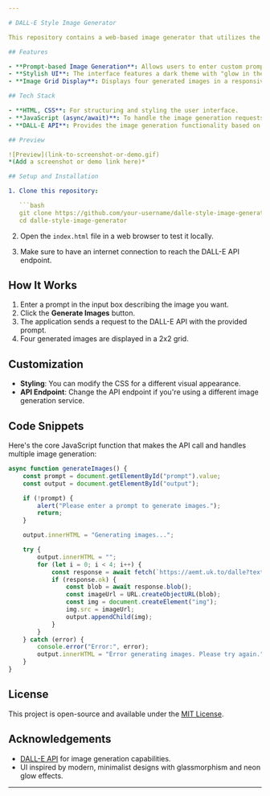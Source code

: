 ```yaml
---

# DALL-E Style Image Generator

This repository contains a web-based image generator that utilizes the DALL-E API to generate images based on user-provided prompts. Users can enter a prompt, and the app will display four AI-generated images in a stylish grid format with a glowing "glassmorphism" effect.

## Features

- **Prompt-based Image Generation**: Allows users to enter custom prompts to generate unique images.
- **Stylish UI**: The interface features a dark theme with "glow in the dark" elements and a glassmorphism style for a modern, futuristic look.
- **Image Grid Display**: Displays four generated images in a responsive 2x2 grid layout.

## Tech Stack

- **HTML, CSS**: For structuring and styling the user interface.
- **JavaScript (async/await)**: To handle the image generation requests to the DALL-E API.
- **DALL-E API**: Provides the image generation functionality based on user prompts.

## Preview

![Preview](link-to-screenshot-or-demo.gif)  
*(Add a screenshot or demo link here)*

## Setup and Installation

1. Clone this repository:

   ```bash
   git clone https://github.com/your-username/dalle-style-image-generator.git
   cd dalle-style-image-generator
   ```

2. Open the `index.html` file in a web browser to test it locally.

3. Make sure to have an internet connection to reach the DALL-E API endpoint.

## How It Works

1. Enter a prompt in the input box describing the image you want.
2. Click the **Generate Images** button.
3. The application sends a request to the DALL-E API with the provided prompt.
4. Four generated images are displayed in a 2x2 grid.

## Customization

- **Styling**: You can modify the CSS for a different visual appearance.
- **API Endpoint**: Change the API endpoint if you're using a different image generation service.

## Code Snippets

Here's the core JavaScript function that makes the API call and handles multiple image generation:

```javascript
async function generateImages() {
    const prompt = document.getElementById("prompt").value;
    const output = document.getElementById("output");

    if (!prompt) {
        alert("Please enter a prompt to generate images.");
        return;
    }

    output.innerHTML = "Generating images...";

    try {
        output.innerHTML = "";
        for (let i = 0; i < 4; i++) {
            const response = await fetch(`https://aemt.uk.to/dalle?text=${encodeURIComponent(prompt)}`);
            if (response.ok) {
                const blob = await response.blob();
                const imageUrl = URL.createObjectURL(blob);
                const img = document.createElement("img");
                img.src = imageUrl;
                output.appendChild(img);
            }
        }
    } catch (error) {
        console.error("Error:", error);
        output.innerHTML = "Error generating images. Please try again.";
    }
}
```

## License

This project is open-source and available under the [MIT License](LICENSE).

## Acknowledgements

- [DALL-E API](https://openai.com/dall-e) for image generation capabilities.
- UI inspired by modern, minimalist designs with glassmorphism and neon glow effects.

---
```

